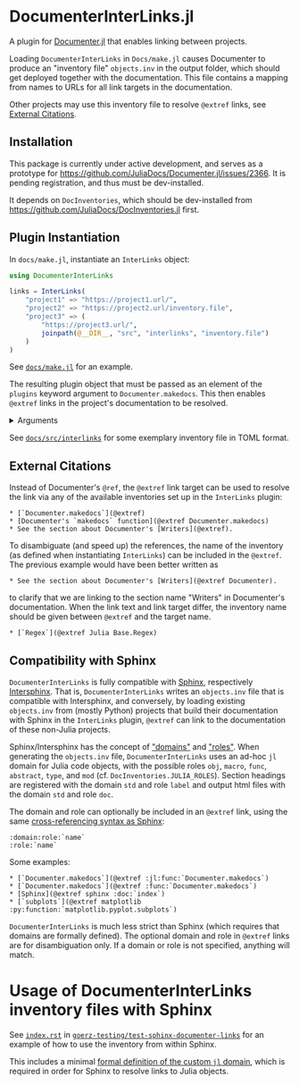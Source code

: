 # DocumenterInterLinks.jl

A plugin for [Documenter.jl](https://documenter.juliadocs.org/) that enables linking between projects.

Loading `DocumenterInterLinks` in `Docs/make.jl` causes Documenter to produce an "inventory file" `objects.inv` in the output folder, which should get deployed together with the documentation. This file contains a mapping from names to URLs for all link targets in the documentation.

Other projects may use this inventory file to resolve `@extref` links, see [External Citations](#external-citations).


## Installation

This package is currently under active development, and serves as a prototype for https://github.com/JuliaDocs/Documenter.jl/issues/2366. It is pending registration, and thus must be dev-installed.

It depends on `DocInventories`, which should be dev-installed from https://github.com/JuliaDocs/DocInventories.jl first.


## Plugin Instantiation

In `docs/make.jl`, instantiate an `InterLinks` object:

```julia
using DocumenterInterLinks

links = InterLinks(
    "project1" => "https://project1.url/",
    "project2" => "https://project2.url/inventory.file",
    "project3" => (
        "https://project3.url/",
        joinpath(@__DIR__, "src", "interlinks", "inventory.file")
    )
)
```

See [`docs/make.jl`](https://github.com/JuliaDocs/DocumenterInterLinks.jl/blob/master/docs/make.jl#L11-L27) for an example.

The resulting plugin object that must be passed as an element of the `plugins` keyword argument to `Documenter.makedocs`. This then enables `@extref` links in the project's documentation to be resolved.

<details>
<summary>Arguments</summary>

The `InterLinks` plugin receives mappings of project names to the project root URL and inventory locations. Each project names must be an alphanumerical ASCII string. For Julia projects, it should be the name of the package without the `.jl` suffix, e.g., `"Documenter"` for [Documenter.jl](https://documenter.juliadocs.org/). For Python projects, it should be the name of project's main module.

The root url / inventory location (the value of the mapping), can be given in any of the following forms:

* A single string with a URL of the inventory file, e.g.

  ```
  "sphinx" => "https://www.sphinx-doc.org/en/master/objects.inv"
  ````

  The root URL relative which all URIs inside the inventory are taken to be relative is everything up to the final slash in the inventory URL, `"https://www.sphinx-doc.org/en/master/"` in this case.

* A single string with a project root URL, for example,

  ```
  "sphinx" => "https://www.sphinx-doc.org/en/master/",
  ````

  which must end with slash. This is exactly equivalent to previous example: it assumes `"objects.inv"` (the standard [Sphinx](https://www.sphinx-doc.org/) inventory file) to be reachable directly underneath the given URL.

* A tuple of strings, where the first element is the project root URL and all
  subsequent elements are locations (URLs or local file paths) to an inventory
  file, e.g.,

  ```
  "Julia" => (
      "https://docs.julialang.org/en/v1/",
      joinpath(@__DIR__, "src", "interlinks", "Julia.toml")
  ),
  "Documenter" => (
      "https://documenter.juliadocs.org/stable/",
      "https://documenter.juliadocs.org/stable/inventory.toml.gz",
      joinpath(@__DIR__, "src", "interlinks", "Documenter.toml")
  )
  ```

  The first reachable inventory file will be used. This enables, e.g., to
  define a local inventory file as a fallback in case the online inventory file
  location is unreachable, as in the last example.

* A `DocInventories.Inventory` instance.

</details>

See [`docs/src/interlinks`](https://github.com/JuliaDocs/DocumenterInterLinks.jl/tree/master/docs/src/interlinks) for some exemplary inventory file in TOML format.

## External Citations

Instead of Documenter's `@ref`, the `@extref` link target can be used to resolve the link via any of the available inventories set up in the `InterLinks` plugin:

```
* [`Documenter.makedocs`](@extref)
* [Documenter's `makedocs` function](@extref Documenter.makedocs)
* See the section about Documenter's [Writers](@extref).
```

To disambiguate (and speed up) the references, the name of the inventory (as defined when instantiating `InterLinks`) can be included in the `@extref`. The previous example would have been better written as

```
* See the section about Documenter's [Writers](@extref Documenter).
```

to clarify that we are linking to the section name "Writers" in Documenter's documentation. When the link text and link target differ, the inventory name should be given between `@extref` and the target name.


```
* [`Regex`](@extref Julia Base.Regex)
```


## Compatibility with Sphinx

`DocumenterInterLinks` is fully compatible with [Sphinx](https://www.sphinx-doc.org/en/master/), respectively [Intersphinx](https://www.sphinx-doc.org/en/master/usage/quickstart.html#intersphinx). That is, `DocumenterInterLinks` writes an `objects.inv` file that is compatible with Intersphinx, and conversely, by loading existing `objects.inv` from (mostly Python) projects that build their documentation with Sphinx in the `InterLinks` plugin, `@extref` can link to the documentation of these non-Julia projects.

Sphinx/Intersphinx has the concept of ["domains"](https://www.sphinx-doc.org/en/master/glossary.html#term-domain) and ["roles"](https://www.sphinx-doc.org/en/master/glossary.html#term-role). When generating the `objects.inv` file, `DocumenterInterLinks` uses an ad-hoc `jl` domain for Julia code objects, with the possible roles `obj`, `macro`, `func`, `abstract`, `type`, and `mod` (cf. `DocInventories.JULIA_ROLES`). Section headings are registered with the domain `std` and role `label`  and output html files with the domain `std` and role `doc`.

The domain and role can optionally be included in an `@extref` link, using the same [cross-referencing syntax as Sphinx](https://www.sphinx-doc.org/en/master/usage/referencing.html#cross-referencing-syntax):

```
:domain:role:`name`
:role:`name`
```

Some examples:

```
* [`Documenter.makedocs`](@extref :jl:func:`Documenter.makedocs`)
* [`Documenter.makedocs`](@extref :func:`Documenter.makedocs`)
* [Sphinx](@extref sphinx :doc:`index`)
* [`subplots`](@extref matplotlib :py:function:`matplotlib.pyplot.subplots`)
```

`DocumenterInterLinks` is much less strict than Sphinx (which requires that domains are formally defined). The optional domain and role in `@extref` links are for disambiguation only. If a domain or role is not specified, anything will match.


# Usage of DocumenterInterLinks inventory files with Sphinx

See [`index.rst`](https://raw.githubusercontent.com/goerz-testing/test-sphinx-to-documenter-links/master/docs/source/index.rst) in [`goerz-testing/test-sphinx-documenter-links`](https://github.com/goerz-testing/test-sphinx-to-documenter-links) for an example of how to use the inventory from within Sphinx.

This includes a minimal [formal definition of the custom `jl` domain](https://github.com/goerz-testing/test-sphinx-to-documenter-links/blob/master/docs/source/_extensions/julia_domain.py), which is required in order for Sphinx to resolve links to Julia objects.
